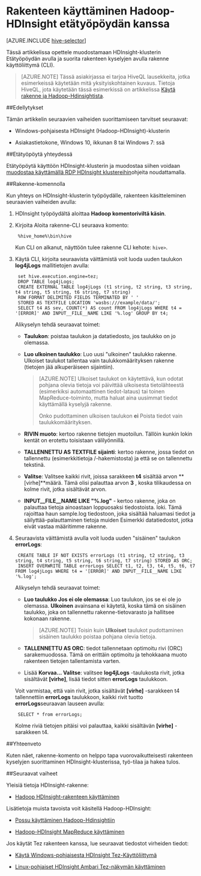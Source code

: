 <properties
   pageTitle="Hadoop-rakenne ja Etätyöpöydän käyttäminen HDInsight | Microsoft Azure"
   description="Opettele muodostamaan HDInsight-klusterin Hadoop Etätyöpöydän avulla ja suorita sitten rakenne kyselyjen rakenne komentorivivalitsimet käyttöliittymän avulla."
   services="hdinsight"
   documentationCenter=""
   authors="Blackmist"
   manager="jhubbard"
   editor="cgronlun"
    tags="azure-portal"/>

<tags
   ms.service="hdinsight"
   ms.devlang="na"
   ms.topic="article"
   ms.tgt_pltfrm="na"
   ms.workload="big-data"
   ms.date="09/06/2016"
   ms.author="larryfr"/>

# <a name="use-hive-with-hadoop-on-hdinsight-with-remote-desktop"></a>Rakenteen käyttäminen Hadoop-HDInsight etätyöpöydän kanssa

[AZURE.INCLUDE [hive-selector](../../includes/hdinsight-selector-use-hive.md)]

Tässä artikkelissa opettele muodostamaan HDInsight-klusterin Etätyöpöydän avulla ja suorita rakenteen kyselyjen avulla rakenne käyttöliittymä (CLI).

> [AZURE.NOTE] Tässä asiakirjassa ei tarjoa HiveQL lausekkeita, jotka esimerkeissä käytetään mitä yksityiskohtainen kuvaus. Tietoja HiveQL, jota käytetään tässä esimerkissä on artikkelissa [Käytä rakenne ja Hadoop-Hdinsightista](hdinsight-use-hive.md).

##<a id="prereq"></a>Edellytykset

Tämän artikkelin seuraavien vaiheiden suorittamiseen tarvitset seuraavat:

* Windows-pohjaisesta HDInsight (Hadoop-HDInsight)-klusterin

* Asiakastietokone, Windows 10, ikkunan 8 tai Windows 7: ssä

##<a id="connect"></a>Etätyöpöytä yhteydessä

Etätyöpöytä käyttöön HDInsight-klusterin ja muodostaa siihen voidaan [muodostaa käyttämällä RDP HDInsight klustereihin](hdinsight-administer-use-management-portal.md#rdp)ohjeita noudattamalla.

##<a id="hive"></a>Rakenne-komennolla

Kun yhteys on HDInsight-klusterin työpöydälle, rakenteen käsitteleminen seuraavien vaiheiden avulla:

1. HDInsight työpöydältä aloittaa **Hadoop komentoriviltä käsin**.

2. Kirjoita Aloita rakenne-CLI seuraava komento:

        %hive_home%\bin\hive

    Kun CLI on alkanut, näyttöön tulee rakenne CLI kehote: `hive>`.

3. Käytä CLI, kirjoita seuraavista väittämistä voit luoda uuden taulukon **log4jLogs** mallitietojen avulla:

        set hive.execution.engine=tez;
        DROP TABLE log4jLogs;
        CREATE EXTERNAL TABLE log4jLogs (t1 string, t2 string, t3 string, t4 string, t5 string, t6 string, t7 string)
        ROW FORMAT DELIMITED FIELDS TERMINATED BY ' '
        STORED AS TEXTFILE LOCATION 'wasbs:///example/data/';
        SELECT t4 AS sev, COUNT(*) AS count FROM log4jLogs WHERE t4 = '[ERROR]' AND INPUT__FILE__NAME LIKE '%.log' GROUP BY t4;

    Alikyselyn tehdä seuraavat toimet:

    * **Taulukon**: poistaa taulukon ja datatiedosto, jos taulukko on jo olemassa.

    * **Luo ulkoinen taulukko**: Luo uusi "ulkoinen" taulukko rakenne. Ulkoiset taulukot tallentaa vain taulukkomäärityksen rakenne (tietojen jää alkuperäiseen sijaintiin).

        > [AZURE.NOTE] Ulkoiset taulukot on käytettävä, kun odotat pohjana olevia tietoja voi päivittää ulkoisesta tietolähteestä (esimerkiksi automaattinen tiedot-lataus) tai toinen MapReduce-toiminto, mutta haluat aina uusimmat tiedot käyttämällä kyselyjä rakenne.
        >
        > Onko pudottaminen ulkoisen taulukon **ei** Poista tiedot vain taulukkomäärityksen.

    * **RIVIN muoto**: kertoo rakenne tietojen muotoilun. Tällöin kunkin lokin kentät on erotettu toisistaan välilyönnillä.

    * **TALLENNETTU AS TEXTFILE sijainti**: kertoo rakenne, jossa tiedot on tallennettu (esimerkkitietoja /-hakemistosta) ja että se on tallennettu tekstinä.

    * **Valitse**: Valitsee kaikki rivit, joissa sarakkeen **t4** sisältää arvon **[virhe]**määrä. Tämä olisi palauttaa arvon **3** , koska tilikaudessa on kolme rivit, jotka sisältävät arvon.

    * **INPUT__FILE__NAME LIKE "%.log"** - kertoo rakenne, joka on palauttaa tietoja ainoastaan loppuosaksi tiedostoista. loki. Tämä rajoittaa haun sample.log tiedostoon, joka sisältää haluamasi tiedot ja säilyttää-palauttaminen tietoja muiden Esimerkki datatiedostot, jotka eivät vastaa määritimme rakenne.


4. Seuraavista väittämistä avulla voit luoda uuden "sisäinen" taulukon **errorLogs**:

        CREATE TABLE IF NOT EXISTS errorLogs (t1 string, t2 string, t3 string, t4 string, t5 string, t6 string, t7 string) STORED AS ORC;
        INSERT OVERWRITE TABLE errorLogs SELECT t1, t2, t3, t4, t5, t6, t7 FROM log4jLogs WHERE t4 = '[ERROR]' AND INPUT__FILE__NAME LIKE '%.log';

    Alikyselyn tehdä seuraavat toimet:

    * **Luo taulukko Jos ei ole olemassa**: Luo taulukon, jos se ei ole jo olemassa. **Ulkoinen** avainsana ei käytetä, koska tämä on sisäinen taulukko, joka on tallennettu rakenne-tietovarasto ja hallitsee kokonaan rakenne.

        > [AZURE.NOTE] Toisin kuin **Ulkoiset** taulukot pudottaminen sisäinen taulukko poistaa pohjana olevia tietoja.

    * **TALLENNETTU AS ORC**: tiedot tallennetaan optimoitu rivi (ORC) sarakemuodossa. Tämä on erittäin optimoitu ja tehokkaana muoto rakenteen tietojen tallentamista varten.

    * Lisää **Korvaa... Valitse**: valitsee **log4jLogs** -taulukosta rivit, jotka sisältävät **[virhe]**, lisää tiedot sitten **errorLogs** taulukkoon.

    Voit varmistaa, että vain rivit, jotka sisältävät **[virhe]** -sarakkeen t4 tallennettiin **errorLogs** taulukkoon, kaikki rivit tuotto **errorLogs**seuraavan lauseen avulla:

        SELECT * from errorLogs;

    Kolme riviä tietojen pitäisi voi palauttaa, kaikki sisältävän **[virhe]** -sarakkeen t4.

##<a id="summary"></a>Yhteenveto

Kuten näet, rakenne-komento on helppo tapa vuorovaikutteisesti rakenteen kyselyjen suorittaminen HDInsight-klusterissa, työ-tilaa ja hakea tulos.

##<a id="nextsteps"></a>Seuraavat vaiheet

Yleisiä tietoja HDInsight-rakenne:

* [Hadoop HDInsight-rakenteen käyttäminen](hdinsight-use-hive.md)

Lisätietoja muista tavoista voit käsitellä Hadoop-HDInsight:

* [Possu käyttäminen Hadoop-Hdinsightiin](hdinsight-use-pig.md)

* [Hadoop-HDInsight MapReduce käyttäminen](hdinsight-use-mapreduce.md)

Jos käytät Tez rakenteen kanssa, lue seuraavat tiedostot virheiden tiedot:

* [Käytä Windows-pohjaisesta HDInsight Tez-Käyttöliittymä](hdinsight-debug-tez-ui.md)

* [Linux-pohjaiset HDInsight Ambari Tez-näkymän käyttäminen](hdinsight-debug-ambari-tez-view.md)

[1]: ../HDInsight/hdinsight-hadoop-visual-studio-tools-get-started.md

[hdinsight-sdk-documentation]: http://msdnstage.redmond.corp.microsoft.com/library/dn479185.aspx

[azure-purchase-options]: http://azure.microsoft.com/pricing/purchase-options/
[azure-member-offers]: http://azure.microsoft.com/pricing/member-offers/
[azure-free-trial]: http://azure.microsoft.com/pricing/free-trial/

[apache-tez]: http://tez.apache.org
[apache-hive]: http://hive.apache.org/
[apache-log4j]: http://en.wikipedia.org/wiki/Log4j
[hive-on-tez-wiki]: https://cwiki.apache.org/confluence/display/Hive/Hive+on+Tez
[import-to-excel]: http://azure.microsoft.com/documentation/articles/hdinsight-connect-excel-power-query/


[hdinsight-use-oozie]: hdinsight-use-oozie.md
[hdinsight-analyze-flight-data]: hdinsight-analyze-flight-delay-data.md





[hdinsight-provision]: hdinsight-provision-clusters.md
[hdinsight-submit-jobs]: hdinsight-submit-hadoop-jobs-programmatically.md
[hdinsight-upload-data]: hdinsight-upload-data.md


[Powershell-install-configure]: ../powershell-install-configure.md
[powershell-here-strings]: http://technet.microsoft.com/library/ee692792.aspx

